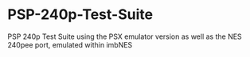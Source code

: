 # PSP-240p-Test-Suite
PSP 240p Test Suite using the PSX emulator version as well as the NES 240pee port, emulated within imbNES

